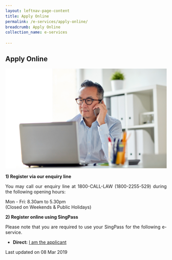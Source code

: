 ```yaml
---
layout: leftnav-page-content
title: Apply Online
permalink: /e-services/apply-online/
breadcrumb: Apply Online
collection_name: e-services

---
```


Apply Online
---

<div class="image"><img src="/images/1504083328552.png/" style="width:600px" title="Apply Online" alt="Apply Online"></div>

**1) Register via our enquiry line**

<p style="text-align: justify">You may call our enquiry line at 1800-CALL-LAW (1800-2255-529) during the following opening hours:</p>

Mon - Fri: 8.30am to 5.30pm<br>
(Closed on Weekends & Public Holidays)

**2) Register online using SingPass**

<p style="text-align: justify">Please note that you are required to use your SingPass for the following e-service.</p>

* **Direct:**  [I am the applicant](https://www.mlaw.gov.sg/eservices/cmc/mediatorsportal/direct-intake/)

<p class="right-side-updated">Last updated on 08 Mar 2019</p> 
